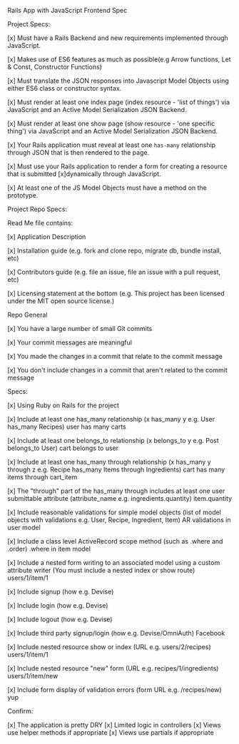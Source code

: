 Rails App with JavaScript Frontend Spec

Project Specs:

[x] Must have a Rails Backend and new requirements implemented through JavaScript.

[x] Makes use of ES6 features as much as possible(e.g Arrow functions, Let & Const, Constructor       Functions)

[x] Must translate the JSON responses into Javascript Model Objects using either ES6 class or         constructor syntax. 

[x] Must render at least one index page (index resource - 'list of things') via JavaScript and an     Active Model Serialization JSON Backend.

[x] Must render at least one show page (show resource - 'one specific thing') via JavaScript and an Active Model Serialization JSON Backend.

[x] Your Rails application must reveal at least one `has-many` relationship through JSON that is then rendered to the page.

[x] Must use your Rails application to render a form for creating a resource that is submitted [x]dynamically through JavaScript.

[x] At least one of the JS Model Objects must have a method on the prototype.

Project Repo Specs:

Read Me file contains:

[x] Application Description

[x] Installation guide (e.g. fork and clone repo, migrate db, bundle install, etc)

[x] Contributors guide (e.g. file an issue, file an issue with a pull request, etc)

[x] Licensing statement at the bottom (e.g. This project has been licensed under the MIT open source license.)

Repo General

[x] You have a large number of small Git commits

[x] Your commit messages are meaningful

[x] You made the changes in a commit that relate to the commit message

[x] You don't include changes in a commit that aren't related to the commit message


Specs:

 [x] Using Ruby on Rails for the project

 [x] Include at least one has_many relationship (x has_many y e.g. User has_many Recipes) user has many carts

 [x] Include at least one belongs_to relationship (x belongs_to y e.g. Post belongs_to User) cart belongs to user

 [x] Include at least one has_many through relationship (x has_many y through z e.g. Recipe has_many Items through Ingredients) cart has many items through cart_item

 [x] The "through" part of the has_many through includes at least one user submittable attribute (attribute_name e.g. ingredients.quantity) item.quantity

 [x] Include reasonable validations for simple model objects (list of model objects with validations e.g. User, Recipe, Ingredient, Item) AR validations in user model

 [x] Include a class level ActiveRecord scope method (such as .where and .order) .where in item model

 [x] Include a nested form writing to an associated model using a custom attribute writer (You must include a nested index or show route) users/1/item/1

 [x] Include signup (how e.g. Devise) 

 [x] Include login (how e.g. Devise)

 [x] Include logout (how e.g. Devise)

 [x] Include third party signup/login (how e.g. Devise/OmniAuth) Facebook

 [x] Include nested resource show or index (URL e.g. users/2/recipes) users/1/item/1

 [x] Include nested resource "new" form (URL e.g. recipes/1/ingredients) users/1/item/new

 [x] Include form display of validation errors (form URL e.g. /recipes/new) yup

Confirm:

 [x] The application is pretty DRY
 [x] Limited logic in controllers
 [x] Views use helper methods if appropriate
 [x] Views use partials if appropriate